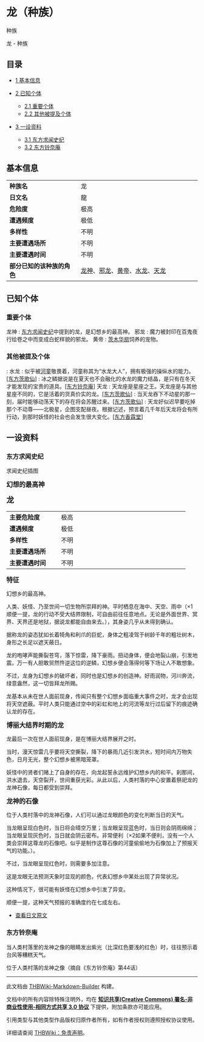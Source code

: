 # 龙（种族）

<!-- source html: G:\repos\THBWiki-Markdown-Builder\THBWikiMarkdown\Temp\main\4\45\ns0%3A%E9%BE%99%EF%BC%88%E7%A7%8D%E6%97%8F%EF%BC%89.html -->

种族

龙 - 种族
## 目录

- [1 基本信息](#基本信息)
- [2 已知个体](#已知个体)

  - [2.1 重要个体](#重要个体)
  - [2.2 其他被提及个体](#其他被提及个体)



- [3 一设资料](#一设资料)

  - [3.1 东方求闻史纪](#东方求闻史纪)
  - [3.2 东方铃奈庵](#东方铃奈庵)







## 基本信息

<table>
<tbody><tr><td style="width:180px"><b>种族名</b></td><td style="min-width:300px">龙</td></tr><tr><td><b>日文名</b></td><td>龍</td></tr><tr><td><b>危险度</b></td><td>极高</td></tr><tr><td><b>遭遇频度</b></td><td>极低</td></tr><tr><td><b>多样性</b></td><td>不明</td></tr><tr><td><b>主要遭遇场所</b></td><td>不明</td></tr><tr><td><b>主要遭遇时间</b></td><td>不明</td></tr><tr><td><b>部分已知的该种族的角色</b></td><td><a href="/%E9%BE%99%E7%A5%9E" class="mw-redirect" title="龙神">龙神</a>、<a href="./邪龙.md" title="邪龙">邪龙</a>、<a href="./黄帝.md" title="黄帝">黄帝</a>、<a href="/index.php?title=%E6%B0%B4%E9%BE%99&amp;action=edit&amp;redlink=1" class="new" title="水龙（页面不存在）">水龙</a>、<a href="/index.php?title=%E5%A4%A9%E9%BE%99&amp;action=edit&amp;redlink=1" class="new" title="天龙（页面不存在）">天龙</a></td></tr></tbody></table>


## 已知个体
### 重要个体
龙神
: [东方求闻史纪](./东方求闻史纪.md)中提到的龙，是幻想乡的最高神。
邪龙
: 魔力被封印在百鬼夜行绘卷之中而变成白蛇样貌的邪龙。
黄帝
: [茨木华扇](./茨木华扇.md)饲养的宠物。

### 其他被提及个体
: 水龙
: 似乎被[河童](./河童.md)敬畏着，河童称其为“水龙大人”，拥有极强的操纵水的能力。[&#91;东方茨歌仙&#93;](./东方茨歌仙-第十二话.md)
: 冰之鳞据说是在夏天也不会融化的水龙的魔力结晶，是只有在冬天才能发现的宝贵的道具。[&#91;东方铃奈庵&#93;](./东方铃奈庵-第十四话.md)
天龙
: 天龙座是星座之王。天龙座是与其他星座不同的，它是活着的货真价实的龙。[&#91;东方茨歌仙&#93;](./东方茨歌仙-第二十五话.md)
: 当天龙吞下不动星的那一刻，届时能够动荡天下的存在将会苏醒过来。[&#91;东方茨歌仙&#93;](./东方茨歌仙-第二十五话.md)
: 天龙好似迟早要吃掉那个不动尊——北极星，企图支配昼夜。根据记述，预言着几千年后天龙将会有所行动，到那时妖怪的社会也会发生很大变化。[&#91;东方香霖堂&#93;](./东方香霖堂-第21话.md)


## 一设资料
### 东方求闻史纪
[](./文件-龙（求闻史纪）.jpg.md)  [](./文件-龙（求闻史纪）.jpg.md)求闻史纪插图
  
 **<big>幻想的最高神</big>**   

 **<big><big>龙</big></big>** 
  


<table><tbody><tr><td width="120px"><b>主要危险度</b></td><td width="320px">极高</td></tr><tr><td width="120px"><b>遭遇频度</b></td><td width="320px">极低</td></tr><tr><td width="120px"><b>多样性</b></td><td width="320px">不明</td></tr><tr><td width="120px"><b>主要遭遇场所</b></td><td width="320px">不明</td></tr><tr><td width="120px"><b>主要遭遇时间</b></td><td width="320px">不明</td></tr></tbody></table>


  
 **<big>特征</big>** 
  
  
幻想乡的最高神。  

人类、妖怪、乃至世间一切生物所崇拜的神。平时栖息在海中、天空、雨中（×1顺便一提，龙的行动不受大结界限制，可自由前往任意地点。无论是外面世界、冥界、天界还是地狱，据说龙都能自由来去。），其身姿几乎从未得到确认。  

  
  
据称龙的姿态犹如长着犄角和利爪的巨蛇，身体之粗凌驾于树龄千年的粗壮树木，身形之长足以遮天蔽日。  

  
  
龙的咆哮声能撕裂苍穹，落下惊雷，降下豪雨。扭动身体，便会地裂山崩，引发地震。万一有人胆敢贸然忤逆这位的逆鳞，幻想乡便会落得何等下场让人不敢想象。  

  
  
不过，龙身为幻想乡的破坏者，同时也是幻想乡的创造神。好雨润物，河川奔流，绿意盎然，这一切皆拜龙所赐。  

  
  
龙基本从未在世人面前现身，传闻只有整个幻想乡面临重大事件之时，龙才会出现将天空遮蔽。平时人类只能通过空中的彩虹和地上的河流等龙行过后留下的痕迹确认龙的存在。  

  
  
  

 **<big>博丽大结界时期的龙</big>** 
  
  
龙最后一次在世人面前现身，是在博丽大结界展开之时。  

当时，漫天惊雷几乎要将天空撕裂，降下的暴雨几近引发洪水，短时间内万物失色，日月无光，整个幻想乡被黑暗笼罩。  

  
  
妖怪中的贤者们赌上了自身的存在，向龙起誓永远维护幻想乡内的和平。刹那间，洪水退去，天空裂开，世间重获光彩。从此以后，人类村落的中心安置着祭祀龙的龙神石像，每日都受到崇拜。  

  
  
  

 **<big>龙神的石像</big>** 
  
  
位于人类村落中的龙神石像，人们可以通过龙眼颜色的变化判断当日的天气。  

当龙眼呈现白色时，当日将会晴空万里；当龙眼呈现蓝色时，当日则会阴雨绵绵；当龙眼呈现灰色时，当日就会阴云密布。非常便利（×2如果不便利，没有一个人类会崇拜这尊龙的石像吧。似乎是制作这尊石像的河童偷偷地为石像加上了预报天气的功能。）。  

  
  
不过，当龙眼呈现红色时，则需要多加注意。  

这是龙眼无法预测天象时显现的颜色，代表幻想乡中某处出现了异常状况。  

这种情况下，很可能有妖怪在幻想乡中引发了异变。  

  
  
顺便一提，这种天气预报的准确度约在七成左右。  

  

- [查看日文原文](./东方求闻史纪-龙-中日对照.md)

### 东方铃奈庵
  
当人类村落里的龙神之像的眼睛发出紫光（比深红色要浅的红色）时，往往预示着台风等糟糕天气。
  

[](./文件-人类村落中的龙神石像.png.md)  [](./文件-人类村落中的龙神石像.png.md)位于人类村落的龙神之像（摘自《东方铃奈庵》第44话）




---

此文档由 [THBWiki-Markdown-Builder](https://github.com/Delsin-Yu/THBWiki-Markdown-Builder) 构建。

文档中的所有内容除特殊注明外，均在 [**知识共享(Creative Commons) 署名-非商业性使用-相同方式共享 3.0 协议**](https://creativecommons.org/licenses/by-sa/3.0/deed.zh-hans) 下提供，附加条款亦可能应用。

引用类型与其他类型作品版权归原作者所有，如有作者授权则遵照授权协议使用。

详细请查阅 [THBWiki：免责声明](https://thbwiki.cc/THBWiki:%E5%85%8D%E8%B4%A3%E5%A3%B0%E6%98%8E)。

